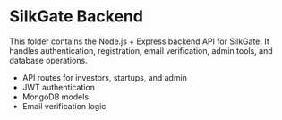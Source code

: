 # SilkGate Backend

This folder contains the Node.js + Express backend API for SilkGate. It handles authentication, registration, email verification, admin tools, and database operations.

- API routes for investors, startups, and admin
- JWT authentication
- MongoDB models
- Email verification logic 